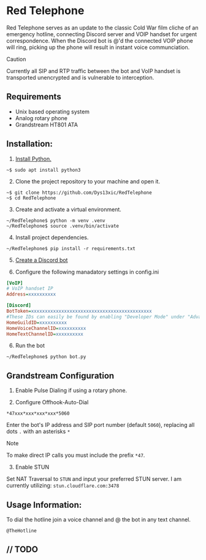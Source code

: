 # **Red Telephone**

Red Telephone serves as an update to the classic Cold War film cliche of an emergency hotline, connecting Discord server and VOIP handset for urgent correspondence. When the Discord bot is @'d the connected VOIP phone will ring, picking up the phone will result in instant voice communciation.

> [!CAUTION]
> Currently all SIP and RTP traffic between the bot and VoIP handset is transported unencrypted and is vulnerable to interception.

## Requirements

* Unix based operating system
* Analog rotary phone
* Grandstream HT801 ATA

## Installation:

1. [Install Python.](https://www.python.org/downloads/)
```console
~$ sudo apt install python3
```
2. Clone the project repository to your machine and open it.
```console
~$ git clone https://github.com/Dys13xic/RedTelephone
~$ cd RedTelephone
```
3. Create and activate a virtual environment.
```console
~/RedTelephone$ python -m venv .venv
~/RedTelephone$ source .venv/bin/activate
```

4. Install project dependencies.
```console
~/RedTelephone$ pip install -r requirements.txt
```
5. [Create a Discord bot](https://discordpy.readthedocs.io/en/latest/discord.html)

5. Configure the following manadatory settings in config.ini
```ini
[VoIP]
# VoIP handset IP
Address=xxxxxxxxxx

[Discord]
BotToken=xxxxxxxxxxxxxxxxxxxxxxxxxxxxxxxxxxxxxxxxxxxx
#These IDs can easily be found by enabling "Developer Mode" under "Advanced" settings in Discord. Then simply right click on your Guild, Voice Channel, or Text Channel and select Copy ID from the drop-down menu.
HomeGuildID=xxxxxxxxxx
HomeVoiceChannelID=xxxxxxxxxx
HomeTextChannelID=xxxxxxxxxx
```

6. Run the bot
```console
~/RedTelephone$ python bot.py
```

## Grandstream Configuration
1. Enable Pulse Dialing if using a rotary phone.

2. Configure Offhook-Auto-Dial
```
*47xxx*xxx*xxx*xxx*5060
```
Enter the bot's IP address and SIP port number (default ```5060```), replacing all dots ```.``` with an asterisks ```*```
> [!NOTE]
> To make direct IP calls you must include the prefix ```*47```. 

3. Enable STUN

Set NAT Traversal to ```STUN``` and input your preferred STUN server. I am currently utilizing:  ```stun.cloudflare.com:3478```

## Usage Information:

To dial the hotline join a voice channel and @ the bot in any text channel.

```
@TheHotline
```

## // TODO

